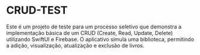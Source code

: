 # CRUD-TEST
Este é um projeto de teste para um processo seletivo que demonstra a implementação básica de um CRUD (Create, Read, Update, Delete) utilizando SwiftUI e Firebase. O aplicativo simula uma biblioteca, permitindo a adição, visualização, atualização e exclusão de livros.
